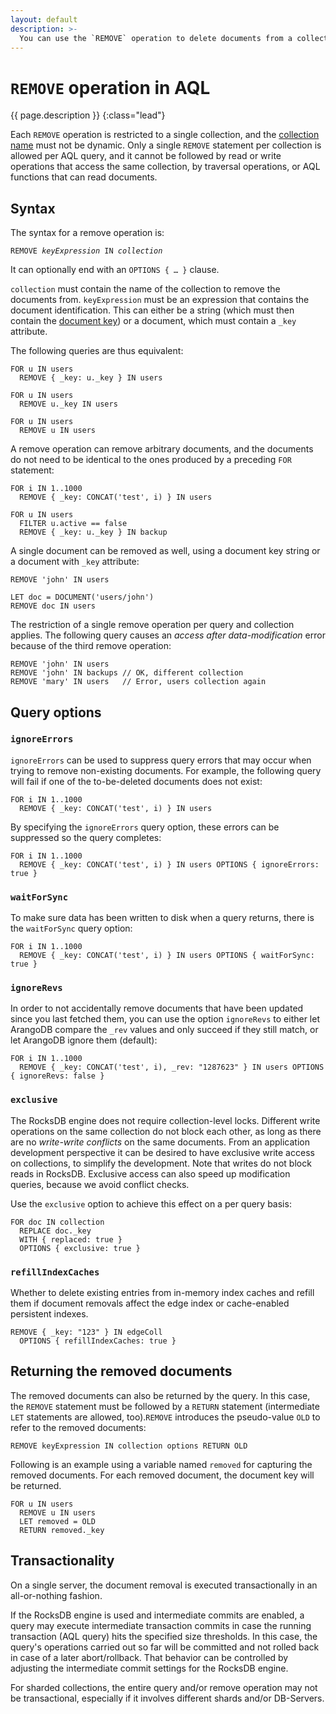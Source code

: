 ```yaml
---
layout: default
description: >-
  You can use the `REMOVE` operation to delete documents from a collection
---
```

`REMOVE` operation in AQL
======

{{ page.description }}
{:class="lead"}

Each `REMOVE` operation is restricted to a single collection, and the 
[collection name](../data-modeling-collections.html#collection-names) must not be dynamic.
Only a single `REMOVE` statement per collection is allowed per AQL query, and 
it cannot be followed by read or write operations that access the same collection, by
traversal operations, or AQL functions that can read documents.

Syntax
------

The syntax for a remove operation is:

<pre><code>REMOVE <em>keyExpression</em> IN <em>collection</em></code></pre>

It can optionally end with an `OPTIONS { … }` clause.

`collection` must contain the name of the collection to remove the documents 
from. `keyExpression` must be an expression that contains the document identification.
This can either be a string (which must then contain the
[document key](../data-modeling-documents.html#document-keys)) or a
document, which must contain a `_key` attribute.

The following queries are thus equivalent:

```aql
FOR u IN users
  REMOVE { _key: u._key } IN users
```

```aql
FOR u IN users
  REMOVE u._key IN users
```

```aql
FOR u IN users
  REMOVE u IN users
```

A remove operation can remove arbitrary documents, and the documents
do not need to be identical to the ones produced by a preceding `FOR` statement:

```aql
FOR i IN 1..1000
  REMOVE { _key: CONCAT('test', i) } IN users
```

```aql
FOR u IN users
  FILTER u.active == false
  REMOVE { _key: u._key } IN backup
```

A single document can be removed as well, using a document key string or a
document with `_key` attribute:

```aql
REMOVE 'john' IN users
```

```aql
LET doc = DOCUMENT('users/john')
REMOVE doc IN users
```

The restriction of a single remove operation per query and collection
applies. The following query causes an _access after data-modification_
error because of the third remove operation:

```aql
REMOVE 'john' IN users
REMOVE 'john' IN backups // OK, different collection
REMOVE 'mary' IN users   // Error, users collection again
```

Query options
-------------

### `ignoreErrors`

`ignoreErrors` can be used to suppress query errors that may occur when trying to
remove non-existing documents. For example, the following query will fail if one
of the to-be-deleted documents does not exist:

```aql
FOR i IN 1..1000
  REMOVE { _key: CONCAT('test', i) } IN users
```

By specifying the `ignoreErrors` query option, these errors can be suppressed so 
the query completes:

```aql
FOR i IN 1..1000
  REMOVE { _key: CONCAT('test', i) } IN users OPTIONS { ignoreErrors: true }
```

### `waitForSync`

To make sure data has been written to disk when a query returns, there is the `waitForSync` 
query option:

```aql
FOR i IN 1..1000
  REMOVE { _key: CONCAT('test', i) } IN users OPTIONS { waitForSync: true }
```

### `ignoreRevs`

In order to not accidentally remove documents that have been updated since you last fetched
them, you can use the option `ignoreRevs` to either let ArangoDB compare the `_rev` values and 
only succeed if they still match, or let ArangoDB ignore them (default):

```aql
FOR i IN 1..1000
  REMOVE { _key: CONCAT('test', i), _rev: "1287623" } IN users OPTIONS { ignoreRevs: false }
```

### `exclusive`

The RocksDB engine does not require collection-level locks. Different write
operations on the same collection do not block each other, as
long as there are no _write-write conflicts_ on the same documents. From an application
development perspective it can be desired to have exclusive write access on collections,
to simplify the development. Note that writes do not block reads in RocksDB.
Exclusive access can also speed up modification queries, because we avoid conflict checks.

Use the `exclusive` option to achieve this  effect on a per query basis:

```aql
FOR doc IN collection
  REPLACE doc._key
  WITH { replaced: true }
  OPTIONS { exclusive: true }
```

### `refillIndexCaches`

Whether to delete existing entries from in-memory index caches and refill them
if document removals affect the edge index or cache-enabled persistent indexes.

```aql
REMOVE { _key: "123" } IN edgeColl
  OPTIONS { refillIndexCaches: true }
```

Returning the removed documents
-------------------------------

The removed documents can also be returned by the query. In this case, the
`REMOVE` statement must be followed by a `RETURN` statement (intermediate `LET`
statements are allowed, too).`REMOVE` introduces the pseudo-value `OLD` to
refer to the removed documents:

```aql
REMOVE keyExpression IN collection options RETURN OLD
```

Following is an example using a variable named `removed` for capturing the removed
documents. For each removed document, the document key will be returned.

```aql
FOR u IN users
  REMOVE u IN users 
  LET removed = OLD 
  RETURN removed._key
```

Transactionality
----------------

On a single server, the document removal is executed transactionally in an
all-or-nothing fashion.

If the RocksDB engine is used and intermediate commits are enabled, a query may
execute intermediate transaction commits in case the running transaction (AQL
query) hits the specified size thresholds. In this case, the query's operations
carried out so far will be committed and not rolled back in case of a later
abort/rollback. That behavior can be controlled by adjusting the intermediate
commit settings for the RocksDB engine. 

For sharded collections, the entire query and/or remove operation may not be
transactional, especially if it involves different shards and/or DB-Servers.
